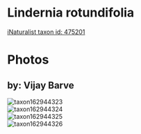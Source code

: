 
Lindernia rotundifolia
======================
  
[iNaturalist taxon id: 475201](https://www.inaturalist.org/taxa/475201)
# Photos

## by: Vijay Barve
  
![taxon162944323](https://inaturalist-open-data.s3.amazonaws.com/photos/174640858/medium.jpeg)  
![taxon162944324](https://inaturalist-open-data.s3.amazonaws.com/photos/174640876/medium.jpeg)  
![taxon162944325](https://inaturalist-open-data.s3.amazonaws.com/photos/174640893/medium.jpeg)  
![taxon162944326](https://inaturalist-open-data.s3.amazonaws.com/photos/174640913/medium.jpeg)